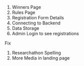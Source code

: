 1. Winners Page
2. Rules Page
3. Registration Form Details
4. Connecting to Backend
5. Data Storage
6. Admin Login to see registrations

Fix
1. Researchathon Spelling
2. More Media in landing page
